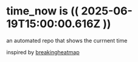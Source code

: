 # time_now is (( 2025-06-19T15:00:00.616Z ))

an automated repo that shows the currnent time

inspired by [breakingheatmap](https://github.com/breakingheatmap/breakingheatmap)